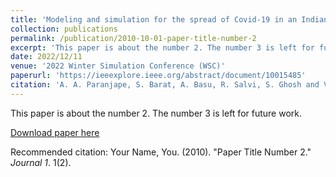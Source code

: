 ```yaml
---
title: 'Modeling and simulation for the spread of Covid-19 in an Indian city: A case study'
collection: publications
permalink: /publication/2010-10-01-paper-title-number-2
excerpt: 'This paper is about the number 2. The number 3 is left for future work.'
date: 2022/12/11
venue: '2022 Winter Simulation Conference (WSC)'
paperurl: 'https://ieeexplore.ieee.org/abstract/document/10015485'
citation: 'A. A. Paranjape, S. Barat, A. Basu, R. Salvi, S. Ghosh and V. Kulkarni, MODELING AND SIMULATION FOR THE SPREAD OF COVID-19 IN AN INDIAN CITY: A CASE STUDY, <i> 2022 Winter Simulation Conference (WSC) </i>, Singapore, 2022, pp. 593-604, doi: 10.1109/WSC57314.2022.10015485.'
---
```

This paper is about the number 2. The number 3 is left for future work.

[Download paper here](http://academicpages.github.io/files/paper2.pdf)

Recommended citation: Your Name, You. (2010). "Paper Title Number 2." <i>Journal 1</i>. 1(2).
